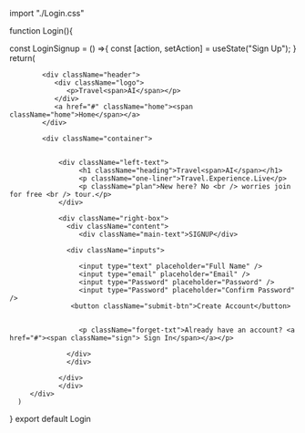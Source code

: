 import "./Login.css"

function Login(){

   const LoginSignup = () =>{
      const [action, setAction] = useState("Sign Up");
   }
      return(
         <div>

            <div className="header">
               <div className="logo">
                  <p>Travel<span>AI</span></p>
               </div>
               <a href="#" className="home"><span className="home">Home</span></a>
            </div>

            <div className="container">
                
                
                <div className="left-text">
                     <h1 className="heading">Travel<span>AI</span></h1>
                     <p className="one-liner">Travel.Experience.Live</p>
                     <p className="plan">New here? No <br /> worries join for free <br /> tour.</p>
                </div>

                <div className="right-box">
                  <div className="content">
                     <div className="main-text">SIGNUP</div>
                     
                  <div className="inputs">
                     
                     <input type="text" placeholder="Full Name" />
                     <input type="email" placeholder="Email" />
                     <input type="Password" placeholder="Password" />
                     <input type="Password" placeholder="Confirm Password" />
                   <button className="submit-btn">Create Account</button>
                    

                     <p className="forget-txt">Already have an account? <a href="#"><span className="sign"> Sign In</span></a></p>

                  </div>
                  </div>
                  
                </div>
                </div>
         </div>
      )

}
export default Login
